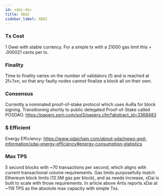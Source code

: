 ```yaml
---
id: xdai-doc
title: XDAI
sidebar_label: XDAI
---
```


### Tx Cost

1 Gwei with stable currency. For a simple tx with a 21000 gas limit this = .000021 cents per tx.

### Finality

Time to finality varies on the number of validators (f) and is reached at 2f+1≤n, so that any faulty nodes cannot finalize a block all on their own.

### Consensus

Currently a nominated proof-of-stake protocol which uses AuRa for block signing. Transitioning shortly to public delegated Proof-of-Stake called POSDAO. https://papers.ssrn.com/sol3/papers.cfm?abstract_id=3368483

### $ Efficient

Energy Efficiency: https://www.xdaichain.com/about-xdai/news-and-information/xdai-energy-efficiency#energy-consumption-statistics

### Max TPS

5 second blocks with ~70 transactions per second, which aligns with current transactional volume requirements. Gas limits purposefully match Ethereum block limits (12.5M gas per block), and as needs increase, xDai is built to scale with those requirements. In article above Artis reports xDai at ~119 TPS as the absolute max capacity with simple Txs.
